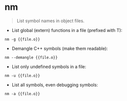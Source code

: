 # nm

> List symbol names in object files.

- List global (extern) functions in a file (prefixed with T):

`nm -g {{file.o}}`

- Demangle C++ symbols (make them readable):

`nm --demangle {{file.o}}`

- List only undefined symbols in a file:

`nm -u {{file.o}}`

- List all symbols, even debugging symbols:

`nm -a {{file.o}}`
